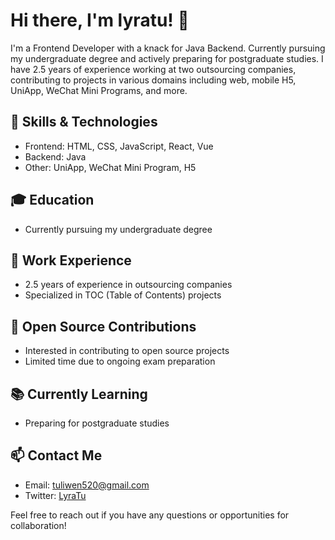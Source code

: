 # Hi there, I'm lyratu! 👋

I'm a Frontend Developer with a knack for Java Backend. Currently pursuing my undergraduate degree and actively preparing for postgraduate studies. I have 2.5 years of experience working at two outsourcing companies, contributing to projects in various domains including web, mobile H5, UniApp, WeChat Mini Programs, and more.

## 🔧 Skills & Technologies
- Frontend: HTML, CSS, JavaScript, React, Vue
- Backend: Java
- Other: UniApp, WeChat Mini Program, H5

## 🎓 Education
- Currently pursuing my undergraduate degree

## 💼 Work Experience
- 2.5 years of experience in outsourcing companies
- Specialized in TOC (Table of Contents) projects

## 🚀 Open Source Contributions
- Interested in contributing to open source projects
- Limited time due to ongoing exam preparation

## 📚 Currently Learning
- Preparing for postgraduate studies

## 📫 Contact Me
- Email: tuliwen520@gmail.com
- Twitter: [LyraTu]((https://twitter.com/lyrat0))

Feel free to reach out if you have any questions or opportunities for collaboration!

